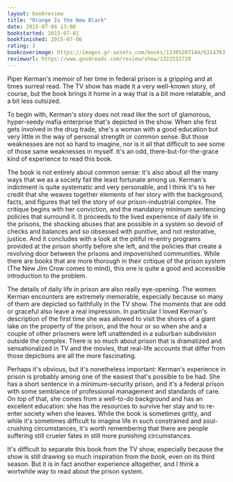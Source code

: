 ```yaml
---
layout: bookreview
title: "Orange Is the New Black"
date: 2015-07-06 13:00
bookstarted: 2015-07-01
bookfinished: 2015-07-06
rating: 3
bookcoverimage: https://images.gr-assets.com/books/1320520714m/6314763.jpg
reviewurl: https://www.goodreads.com/review/show/1322532720
---
```


Piper Kerman's memoir of her time in federal prison is a gripping and at times surreal read. The TV show has made it a very well-known story, of course, but the book brings it home in a way that is a bit more relatable, and a bit less outsized.



To begin with, Kerman's story does not read like the sort of glamorous, hyper-seedy mafia enterprise that's depicted in the show. When she first gets involved in the drug trade, she's a woman with a good education but very little in the way of personal strength or common sense. But those weaknesses are not so hard to imagine, nor is it all that difficult to see some of those same weaknesses in myself. It's an odd, there-but-for-the-grace kind of experience to read this book.



The book is not entirely about common sense: it's also about all the many ways that we as a society fail the least fortunate among us. Kerman's indictment is quite systematic and very personable, and I think it's to her credit that she weaves together elements of her story with the background, facts, and figures that tell the story of our prison-industrial complex. The critique begins with her conviction, and the mandatory minimum sentencing policies that surround it. It proceeds to the lived experience of daily life in the prisons, the shocking abuses that are possible in a system so devoid of checks and balances and so obsessed with punitive, and not restorative, justice. And it concludes with a look at the pitiful re-entry programs provided at the prison shortly before she left, and the policies that create a revolving door between the prisons and impoverished communities. While there are books that are more thorough in their critique of the prison system (The New Jim Crow comes to mind), this one is quite a good and accessible introduction to the problem.



The details of daily life in prison are also really eye-opening. The women Kerman encounters are extremely memorable, especially because so many of them are depicted so faithfully in the TV show. The moments that are odd or graceful also leave a real impression. In particular I loved Kerman's description of the first time she was allowed to visit the shores of a giant lake on the property of the prison, and the hour or so when she and a couple of other prisoners were left unattended in a suburban subdivision outside the complex. There is so much about prison that is dramatized and sensationalized in TV and the movies, that real-life accounts that differ from those depictions are all the more fascinating.



Perhaps it's obvious, but it's nonetheless important: Kerman's experience in prison is probably among one of the easiest that's possible to be had. She has a short sentence in a minimum-security prison, and it's a federal prison with some semblance of professional management and standards of care. On top of that, she comes from a well-to-do background and has an excellent education: she has the resources to survive her stay and to re-enter society when she leaves. While the book is sometimes gritty, and while it's sometimes difficult to imagine life in such constrained and soul-crushing circumstances, it's worth remembering that there are people suffering still crueler fates in still more punishing circumstances. 



It's difficult to separate this book from the TV show, especially because the show is still drawing so much inspiration from the book, even on its third season. But it is in fact another experience altogether, and I think a wortwhile way to read about the prison system.